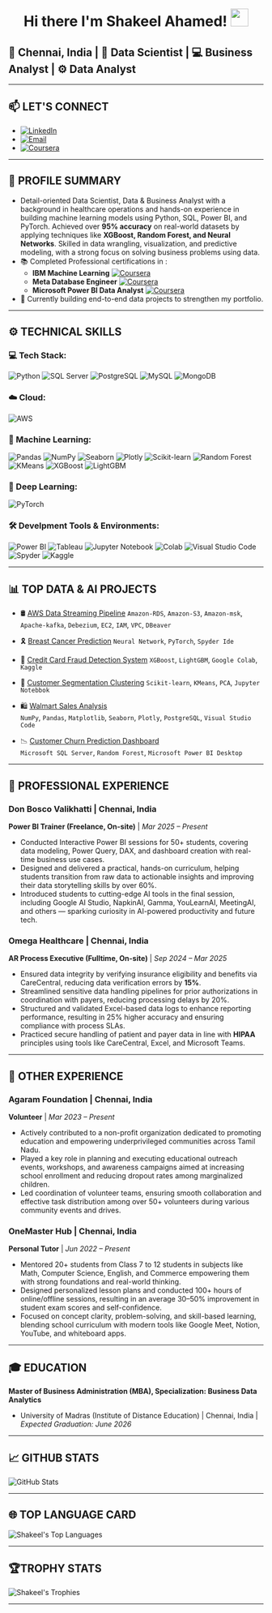 #  <h1 align="center">Hi there I'm Shakeel Ahamed! <img src="https://media.giphy.com/media/hvRJCLFzcasrR4ia7z/giphy.gif" width="35px" /></h1>

## <n align="centre">📍 **Chennai, India** |  🧠 **Data Scientist** | 💻 **Business Analyst** | ⚙️ **Data Analyst**
---
## 📫 LET'S CONNECT

- [![LinkedIn](https://img.shields.io/badge/LinkedIn-blue?logo=linkedin)](https://www.linkedin.com/in/shakeel-data)  
- [![Email](https://img.shields.io/badge/Gmail-grey?logo=gmail)](mailto:shakeelahamed6618@gmail.com)
- [![Coursera](https://img.shields.io/badge/Coursera-0056D2?logo=coursera&logoColor=white&style=flat-square)](https://www.coursera.org/learner/shakeel-data)

---

## 🚀 PROFILE SUMMARY

- Detail-oriented Data Scientist, Data & Business Analyst with a background in healthcare operations and hands-on experience in building machine learning models using Python, SQL, Power BI, and PyTorch. Achieved over **95% accuracy** on real-world datasets by applying techniques like **XGBoost, Random Forest, and Neural Networks**. Skilled in data wrangling, visualization, and predictive modeling, with a strong focus on solving business problems using data.
- 📚 Completed Professional certifications in :
   - **IBM Machine Learning** [![Coursera](https://img.shields.io/badge/Coursera-0056D2?logo=coursera&logoColor=white&style=flat-square)](https://www.coursera.org/account/accomplishments/professional-cert/WT57ED6RK0T8)
   - **Meta Database Engineer** [![Coursera](https://img.shields.io/badge/Coursera-0056D2?logo=coursera&logoColor=white&style=flat-square)](https://www.coursera.org/account/accomplishments/professional-cert/90F7XBIW9DHJ)
   - **Microsoft Power BI Data Analyst** [![Coursera](https://img.shields.io/badge/Coursera-0056D2?logo=coursera&logoColor=white&style=flat-square)](https://www.coursera.org/account/accomplishments/professional-cert/R6YAPT8WAUZZ)
- 🤖 Currently building end-to-end data projects to strengthen my portfolio.

---

## ⚙️ TECHNICAL SKILLS
### 💻 Tech Stack:
![Python](https://camo.githubusercontent.com/0d0779a129f1dcf6c31613b701fe0646fd4e4d2ed2a7cbd61b27fd5514baa938/68747470733a2f2f696d672e736869656c64732e696f2f62616467652f707974686f6e2d3336373041303f7374796c653d666f722d7468652d6261646765266c6f676f3d707974686f6e266c6f676f436f6c6f723d666664643534)
![SQL Server](https://img.shields.io/badge/SQL%20Server-CC2927?style=for-the-badge&logo=microsoftsqlserver&logoColor=white)
![PostgreSQL](https://camo.githubusercontent.com/544022edf8369d944e68802fc043b0268484709e334d23db2882590aeae296cb/68747470733a2f2f696d672e736869656c64732e696f2f62616467652f706f7374677265732d2532333331363139322e7376673f7374796c653d666f722d7468652d6261646765266c6f676f3d706f737467726573716c266c6f676f436f6c6f723d7768697465)
![MySQL](https://camo.githubusercontent.com/38ce4d8be94d27406f2989b56efec7cdc5e2c2d6509600746fede440245c5afa/68747470733a2f2f696d672e736869656c64732e696f2f62616467652f6d7973716c2d3434373941312e7376673f7374796c653d666f722d7468652d6261646765266c6f676f3d6d7973716c266c6f676f436f6c6f723d7768697465)
![MongoDB](https://camo.githubusercontent.com/ec9b2bbaccf6915a29050ce24c10cd9b481b0c41b0bf5194add3e69f49a9be3c/68747470733a2f2f696d672e736869656c64732e696f2f62616467652f4d6f6e676f44422d2532333465613934622e7376673f7374796c653d666f722d7468652d6261646765266c6f676f3d6d6f6e676f6462266c6f676f436f6c6f723d7768697465)

### ☁️ Cloud:
![AWS](https://img.shields.io/badge/AWS-%23FF9900?style=for-the-badge&logo=amazon-aws&logoColor=white)

### 🤖 Machine Learning:
![Pandas](https://img.shields.io/badge/Pandas-150458?style=for-the-badge&logo=pandas)
![NumPy](https://img.shields.io/badge/NumPy-013243?style=for-the-badge&logo=numpy)
![Seaborn](https://img.shields.io/badge/Seaborn-76B900?style=for-the-badge&logo=seaborn&logoColor=white) <!-- Custom color + logo name -->
![Plotly](https://img.shields.io/badge/Plotly-3F4F75?style=for-the-badge&logo=plotly)
![Scikit-learn](https://camo.githubusercontent.com/0ad18fa0ec11eec42003562b40a61f4d8643454535b4f3b167bdde4a308b8491/68747470733a2f2f696d672e736869656c64732e696f2f62616467652f7363696b69742d2d6c6561726e2d2532334637393331452e7376673f7374796c653d666f722d7468652d6261646765266c6f676f3d7363696b69742d6c6561726e266c6f676f436f6c6f723d7768697465)
![Random Forest](https://img.shields.io/badge/Random%20Forest-003366?style=for-the-badge&logo=tree&logoColor=white) <!-- Custom icon -->
![KMeans](https://img.shields.io/badge/KMeans-0288D1?style=for-the-badge&logo=cluster&logoColor=white)
![XGBoost](https://img.shields.io/badge/XGBoost-EC2D00?style=for-the-badge&logo=boost&logoColor=white)
![LightGBM](https://img.shields.io/badge/LightGBM-8BC34A?style=for-the-badge&logo=leaflet&logoColor=white)

### 🧬 Deep Learning:
![PyTorch](https://img.shields.io/badge/PyTorch-EE4C2C?style=for-the-badge&logo=pytorch&logoColor=white)

### 🛠️ Develpment Tools & Environments:
![Power BI](https://img.shields.io/badge/Power%20BI-F2C811?style=for-the-badge&logo=powerbi&logoColor=black)
![Tableau](https://img.shields.io/badge/Tableau-E97627?style=for-the-badge&logo=tableau)
![Jupyter Notebook](https://img.shields.io/badge/jupyter-%23FA0F00.svg?style=for-the-badge&logo=jupyter&logoColor=white)
![Colab](https://img.shields.io/badge/Google%20Colab-F9AB00?style=for-the-badge&logo=googlecolab&logoColor=white)
![Visual Studio Code](https://img.shields.io/badge/Visual%20Studio%20Code-0078d7.svg?style=for-the-badge&logo=visual-studio-code&logoColor=white)
![Spyder](https://img.shields.io/badge/Spyder-838485?style=for-the-badge&logo=spyder%20ide&logoColor=maroon)
![Kaggle](https://camo.githubusercontent.com/09863c0d1b37b39630da97cebd29b81129de2e4fb0ad06b48187df332ca35c82/68747470733a2f2f696d672e736869656c64732e696f2f62616467652f4b6167676c652d3033356137643f7374796c653d666f722d7468652d6261646765266c6f676f3d6b6167676c65266c6f676f436f6c6f723d7768697465)

---

## 📊 TOP DATA & AI PROJECTS

- 🛢️ [AWS Data Streaming Pipeline](https://github.com/shakeel-data/AWS-data-streaming-pipeline)
      `Amazon-RDS`, `Amazon-S3`, `Amazon-msk`, `Apache-kafka`, `Debezium`, `EC2`, `IAM`, `VPC`, `DBeaver`
  
- 🎗 [Breast Cancer Prediction](https://github.com/shakeel-data/Breast-cancer-prediction-neural-network-pytorch)
      `Neural Network`, `PyTorch`, `Spyder Ide`
  
- 🔐 [Credit Card Fraud Detection System](https://github.com/shakeel-data/credit-card-fraud-deduction-predictive-models)
      `XGBoost`, `LightGBM`, `Google Colab`, `Kaggle`
  
- 👤 [Customer Segmentation Clustering](https://github.com/shakeel-data/customer-segmentation-clustering)
     `Scikit-learn`, `KMeans`, `PCA`, `Jupyter Notebbok`
  
- 🛍️ [Walmart Sales Analysis](https://github.com/shakeel-data/walmart-analysis-sql-python)  
     `NumPy`, `Pandas`, `Matplotlib`, `Seaborn`, `Plotly`, `PostgreSQL`, `Visual Studio Code`

- 📉 [Customer Churn Prediction Dashboard](https://github.com/shakeel-data/churn-prediction-dashboard)  
     `Microsoft SQL Server`, `Random Forest`, `Microsoft Power BI Desktop`

---

## 💼 PROFESSIONAL EXPERIENCE
### Don Bosco Valikhatti | Chennai, India
**Power BI Trainer (Freelance, On-site)** | *Mar 2025 – Present*
- Conducted Interactive Power BI sessions for 50+ students, covering data modeling, Power Query, DAX, and dashboard creation with real-time business use cases.
- Designed and delivered a practical, hands-on curriculum, helping students transition from raw data to actionable insights and improving their data storytelling skills by over 60%.
- Introduced students to cutting-edge AI tools in the final session, including Google AI Studio, NapkinAI, Gamma, YouLearnAI, MeetingAI, and others — sparking curiosity in AI-powered productivity and future tech.

### Omega Healthcare | Chennai, India
**AR Process Executive (Fulltime, On-site)** | *Sep 2024 – Mar 2025*

- Ensured data integrity by verifying insurance eligibility and benefits via CareCentral, reducing data verification errors by **15%**. 
- Streamlined sensitive data handling pipelines for prior authorizations in coordination with payers, reducing processing delays by 20%.
- Structured and validated Excel-based data logs to enhance reporting performance, resulting in 25% higher accuracy and ensuring compliance with process SLAs.
- Practiced secure handling of patient and payer data in line with **HIPAA** principles using tools like CareCentral, Excel, and Microsoft Teams.

---
## 👥 OTHER EXPERIENCE
### Agaram Foundation | Chennai, India
**Volunteer** | *Mar 2023 – Present*
- Actively contributed to a non-profit organization dedicated to promoting education and empowering underprivileged communities across Tamil Nadu.
- Played a key role in planning and executing educational outreach events, workshops, and awareness campaigns aimed at increasing school enrollment and reducing dropout rates among marginalized children.
- Led coordination of volunteer teams, ensuring smooth collaboration and effective task distribution among over 50+ volunteers during various community events and drives.

### OneMaster Hub | Chennai, India
**Personal Tutor** | *Jun 2022 – Present*
- Mentored 20+ students from Class 7 to 12 students in subjects like Math, Computer Science, English, and Commerce empowering them with strong foundations and real-world thinking.
- Designed personalized lesson plans and conducted 100+ hours of online/offline sessions, resulting in an average 30–50% improvement in student exam scores and self-confidence.
- Focused on concept clarity, problem-solving, and skill-based learning, blending school curriculum with modern tools like Google Meet, Notion, YouTube, and whiteboard apps.

---
## 🎓 EDUCATION
**Master of Business Administration (MBA), Specialization: Business Data Analytics**
- University of Madras (Institute of Distance Education) | Chennai, India | _Expected Graduation: June 2026_

---

## 📈 GITHUB STATS

<p align="left">
  <img src="https://github-readme-stats.vercel.app/api?username=shakeel-data&show_icons=true&theme=radical" alt="GitHub Stats"/>
  <br />

---

## 🌐 TOP LANGUAGE CARD

![Shakeel's Top Languages](https://github-readme-stats.vercel.app/api/top-langs/?username=shakeel-data&layout=compact&theme=tokyonight)

---


## 🏆TROPHY STATS

![Shakeel's Trophies](https://github-profile-trophy.vercel.app/?username=shakeel-data&theme=monokai)

---
